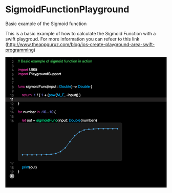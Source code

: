 # SigmoidFunctionPlayground
Basic example of the Sigmoid function

This is a basic example of how to calculate the Sigmoid Function with a swift playgroud.
For more information you can refeer to this link
(http://www.theappguruz.com/blog/ios-create-playground-area-swift-programming)

![Example Image](https://github.com/MDalprato/SigmoidFunctionPlayground/blob/master/image1.png)
